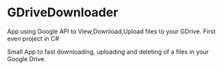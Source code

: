# GDriveDownloader
App using Google API to View,Download,Upload files to your GDrive. First even project in C#

Small App to fast downloading, uploading and deleting of a files in your Google Drive.

